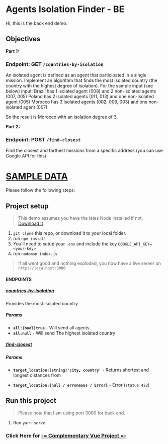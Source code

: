 # Agents Isolation Finder - BE
Hi, this is the back end demo.

## Objectives
**Part 1:** 

### __Endpoint: GET `/countries-by-isolation`__
An isolated agent is defined as an agent that participated in a single mission.
Implement an algorithm that finds the most isolated country (the country with the highest degree of isolation).
For the sample input (see below) input:
Brazil has 1 isolated agent (008) and 2 non-isolated agents (007, 005)
Poland has 2 isolated agents (011, 013) and one non-isolated agent (005)
Morocco has 3 isolated agents (002, 009, 003) and one non-isolated agent (007)

So the result is Morocco with an isolation degree of 3.

**Part 2:**

### __Endpoint: POST `/find-closest`__
Find the closest and farthest missions from a specific address 
	(you can use Google API for this)


# [SAMPLE DATA](https://pastebin.com/zQEx4uKH)

Please follow the following steps:
## Project setup
>This demo assumes you have the lates Node installed
 if not, [Download It](https://nodejs.org/dist/v10.15.2/node-v10.15.2-x64.msi).
 
1. `git clone` this repo, or download it to your local folder.
2. run ```npm install```
3. You'll need to setup your `.env` and include the key `GOOGLE_API_KEY=<your-key>`
4. run `nodemon index.js` 
>If all went good and nothing exploded, you now have a live server on  `http://localhost:3000`
#### ENDPOINTS
##### [countries-by-isolation](http://localhost:3000/countries-by-isolation)
Provides the most isolated country
##### Params
- **`all:(bool)true`** - Will send all agents
- **`all:null`** - Will send The highest isolated country
##### [find-closest](http://localhost:3000/find-closest)
##### Params
- **`target_location:(string)'city, country'`** - Returns shortest and longest distances from 

- **`target_location:{null / erroneous / Error}`** - Error (`status:422`)

## Run this project
>Please note that I am using port 3000 for back end.

1. Run ```yarn serve```

### Click Here for [-= Complementary Vue Project =-](https://bitbucket.org/yearzero/tikal-vue-demo/src/master/)

